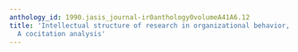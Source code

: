 ```yaml
---
anthology_id: 1990.jasis_journal-ir0anthology0volumeA41A6.12
title: 'Intellectual structure of research in organizational behavior, 1972-1984:
  A cocitation analysis'
---
```

